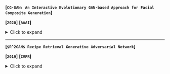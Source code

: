 **[`CG-GAN: An Interactive Evolutionary GAN-based Approach for Facial Composite Generation`]**

**[`2020`]** **[`AAAI`]** 

<details><summary>Click to expand</summary><p>


**The main work:**

Facial Composite is to synthesize two target pictures into one pictures 

**The methods it used:** 

- using **pg-GAN** to create high-resolution human faces
- using Latent Variable Evolution (**LVE**) to guide the search through a process of interactive evolution

**Its contribution:**

ssuu

**My Comments:**

> It’s a new 

</p>
</details>

---

**[`$R^2GAN$ Recipe Retrieval Generative Adversarial Network`]**

**[`2019`]** **[`CVPR`]**

<details><summary>Click to expand</summary><p>


**The main work:**

Aim at exploring the feasibility of generating image from procedure text for retrieval problem.

It belongs to **NLP**, to solve a problem of 

The simplest way is linear scan

index the document-boolean retrieval model 

**The methods it used:** 

This paper studies food-to-recipe and recipe-to-food retrieval

>They specially use a GAN with one generator and dual discriminators

two-level ranking loss



**My Comments:**

> It’s a new 

</p>
</details>






